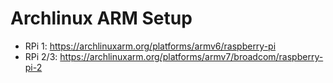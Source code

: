 Archlinux ARM Setup
==================

* RPi 1: https://archlinuxarm.org/platforms/armv6/raspberry-pi
* RPi 2/3: https://archlinuxarm.org/platforms/armv7/broadcom/raspberry-pi-2

